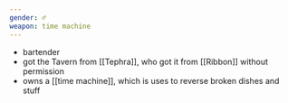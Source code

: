 ```yaml
---
gender: ♂
weapon: time machine
---
```


- bartender
- got the Tavern from [[Tephra]], who got it from [[Ribbon]] without permission
- owns a [[time machine]], which is uses to reverse broken dishes and stuff